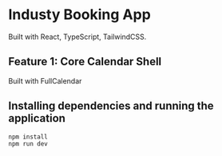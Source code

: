 # Industy Booking App

Built with React, TypeScript, TailwindCSS. 

## Feature 1: Core Calendar Shell

Built with FullCalendar


## Installing dependencies and running the application
```
npm install
npm run dev
```
